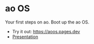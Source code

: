 # ao OS


Your first steps on ao. Boot up the ao OS.

- Try it out: https://aoos.pages.dev
- [Presentation](https://docs.google.com/presentation/d/15X5R2bdnaI81RognnheVHqZ2oJXJ48WIsVwR3lMcO6g/edit?usp=sharing)
